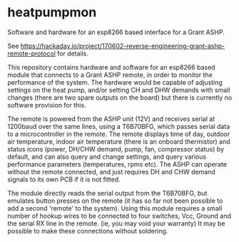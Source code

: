 # heatpumpmon
Software and hardware for an esp8266 based interface for a Grant ASHP.

See https://hackaday.io/project/170602-reverse-engineering-grant-ashp-remote-protocol for details.

This repository contains hardware and software for an esp8266 based module that connects to a Grant ASHP remote, in order to monitor the performance of the system. The hardware would be capable of adjusting settings on the heat pump, and/or setting CH and DHW demands with small changes (there are two spare outputs on the board) but there is currently no software provision for this.

The remote is powered from the ASHP unit (12V) and receives serial at 1200baud over the same lines, using a T6B70BFG, which passes serial data to a microcontroller in the remote. The remote displays time of day, outdoor air temperature, indoor air temperature (there is an onboard thermistor) and status icons (power, DH/CHW demand, pump, fan, compressor status) by default, and can also query and change settings, and query various performance parameters (temperatures, rpms etc). The ASHP can operate without the remote connected, and just requires DH and CHW demand signals to its own PCB if it is not fitted.

The module directly reads the serial output from the T6B70BFG, but emulates button presses on the remote (it has so far not been possible to add a second 'remote' to the system). Using this module requires a small number of hookup wires to be connected to four switches, Vcc, Ground and the serial RX line in the remote. (ie, you may void your warranty) It may be possible to make these connections without soldering.
